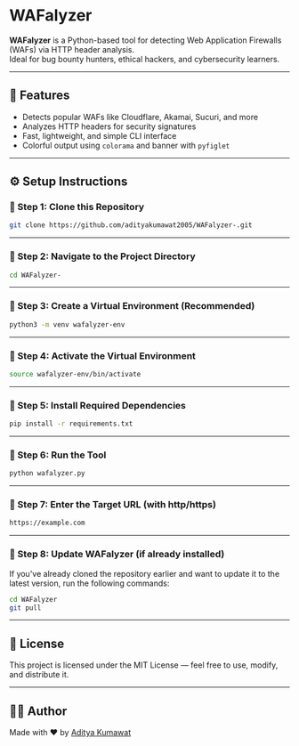 # WAFalyzer

**WAFalyzer** is a Python-based tool for detecting Web Application Firewalls (WAFs) via HTTP header analysis.  
Ideal for bug bounty hunters, ethical hackers, and cybersecurity learners.

---

## 🚀 Features

- Detects popular WAFs like Cloudflare, Akamai, Sucuri, and more
- Analyzes HTTP headers for security signatures
- Fast, lightweight, and simple CLI interface
- Colorful output using `colorama` and banner with `pyfiglet`

---
## ⚙️ Setup Instructions

### 🔹 Step 1: Clone this Repository
```bash
git clone https://github.com/adityakumawat2005/WAFalyzer-.git
```

---

### 🔹 Step 2: Navigate to the Project Directory
```bash
cd WAFalyzer-
```

---

### 🔹 Step 3: Create a Virtual Environment (Recommended)
```bash
python3 -m venv wafalyzer-env
```

---

### 🔹 Step 4: Activate the Virtual Environment
```bash
source wafalyzer-env/bin/activate
```

---

### 🔹 Step 5: Install Required Dependencies
```bash
pip install -r requirements.txt
```

---

### 🔹 Step 6: Run the Tool
```bash
python wafalyzer.py
```

---

### 🔹 Step 7: Enter the Target URL (with http/https)
```bash
https://example.com
```
---


### 🔄 Step 8: Update WAFalyzer (if already installed)
If you've already cloned the repository earlier and want to update it to the latest version, run the following commands:

```bash
cd WAFalyzer
git pull
```

---


## 📄 License
This project is licensed under the MIT License — feel free to use, modify, and distribute it.

---

## 👨‍💻 Author
Made with ❤️ by [Aditya Kumawat](https://github.com/adityakumawat2005)
